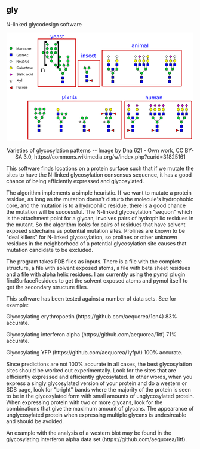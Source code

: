 ## gly

N-linked glycodesign software

<p align="center">
  <img src="Variety_of_glycans.svg.png" width="500">
  
<p align="center">  Varieties of glycosylation patterns --
  Image by Dna 621 - Own work, CC BY-SA 3.0, https://commons.wikimedia.org/w/index.php?curid=31825161
</p>
<p>
This software finds locations on a protein surface such that if we mutate the sites to have the N-linked glycosylation consensus sequence, it has a good chance of being efficiently expressed and glycosylated.
</p>
<p>
The algorithm implements a simple heuristic. If we want to mutate a protein residue, as long as the mutation doesn't disturb the molecule's hydrophobic core, and the mutation is to a hydrophilic residue, there is a good chance the mutation will be successful. The N-linked glycosylation "sequon" which is the attachment point for a glycan, involves pairs of hydrophilic residues in the mutant. So the algorithm looks for pairs of residues that have solvent exposed sidechains as potential mutation sites. Prolines are known to be "deal killers" for N-linked glycosylation, so prolines or other unknown residues in the neighborhood of a potential glycosylation site causes that mutation candidate to be excluded.
</p>
<p>
The program takes PDB files as inputs. There is a file with the complete structure, a file with solvent exposed atoms, a file with beta sheet residues and a file with alpha helix residues. I am currently using the pymol plugin findSurfaceResidues to get the solvent exposed atoms and pymol itself to get the secondary structure files.
</p>
<p>
This software has been tested against a number of data sets. See for example:
</p>
<p>
Glycosylating erythropoetin (https://github.com/aequorea/1cn4) 83% accurate.
</p>
<p>
Glycosylating interferon alpha (https://github.com/aequorea/1itf) 71% accurate.
</p>
<p>
Glycosylating YFP (https://github.com/aequorea/1yfpA) 100% accurate.
</p>
<p>
Since predictions are not 100% accurate in all cases, the best glycosylation sites should be worked out experimentally. Look for the sites that are efficiently expressed and efficiently glycosylated. In other words, when you express a singly glycosylated version of your protein and do a western or SDS page, look for "bright" bands where the majority of the protein is seen to be in the glycosylated form with small amounts of unglycosylated protein. When expressing protein with two or more glycans, look for the combinations that give the maximum amount of glycans. The appearance of unglycosylated protein when expressing multiple glycans is undesireable and should be avoided.
</p>
<p>
An example with the analysis of a western blot may be found in the glycosylating interferon alpha data set (https://github.com/aequorea/1itf).
</p>
